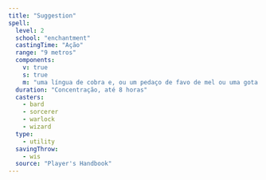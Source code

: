 ```yaml
---
title: "Suggestion"
spell:
  level: 2
  school: "enchantment"
  castingTime: "Ação"
  range: "9 metros"
  components:
    v: true
    s: true
    m: "uma língua de cobra e, ou um pedaço de favo de mel ou uma gota de azeite doce"
  duration: "Concentração, até 8 horas"
  casters:
    - bard
    - sorcerer
    - warlock
    - wizard
  type:
    - utility
  savingThrow:
    - wis
  source: "Player's Handbook"
---
```

